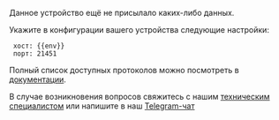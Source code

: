 
Данное устройство ещё не присылало каких-либо данных.

Укажите в конфигурации вашего устройства следующие настройки:

```
 хост: {{env}}
 порт: 21451
```

Полный список доступных протоколов можно посмотреть в [документации](https://rightech.io/developers/objects/protocol/).

В случае возникновения вопросов свяжитесь с нашим [техническим специалистом](mailto:development@rightech.io?subject=Telematic%20protocols&body=Im%20interested%20in%20teltonika%20devices)
или напишите в наш [Telegram-чат](https://t.me/rightech_iot)

